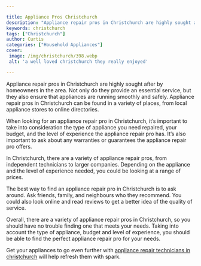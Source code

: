```yaml
---

title: Appliance Pros Christchurch
description: "Appliance repair pros in Christchurch are highly sought after by homeowners in the area. Not only do they provide an essential ser...get the full scoop"
keywords: christchurch
tags: ["Christchurch"]
author: Curtis
categories: ["Household Appliances"]
cover: 
 image: /img/christchurch/398.webp
 alt: 'a well loved christchurch they really enjoyed'

---
```


Appliance repair pros in Christchurch are highly sought after by homeowners in the area. Not only do they provide an essential service, but they also ensure that appliances are running smoothly and safely. Appliance repair pros in Christchurch can be found in a variety of places, from local appliance stores to online directories.

When looking for an appliance repair pro in Christchurch, it’s important to take into consideration the type of appliance you need repaired, your budget, and the level of experience the appliance repair pro has. It’s also important to ask about any warranties or guarantees the appliance repair pro offers.

In Christchurch, there are a variety of appliance repair pros, from independent technicians to larger companies. Depending on the appliance and the level of experience needed, you could be looking at a range of prices.

The best way to find an appliance repair pro in Christchurch is to ask around. Ask friends, family, and neighbours who they recommend. You could also look online and read reviews to get a better idea of the quality of service.

Overall, there are a variety of appliance repair pros in Christchurch, so you should have no trouble finding one that meets your needs. Taking into account the type of appliance, budget and level of experience, you should be able to find the perfect appliance repair pro for your needs.

Get your appliances to go even further with <a href="/pages/appliance-repair-technicians/new-zealand/christchurch/">appliance repair technicians in christchurch</a> will help refresh them with spark.